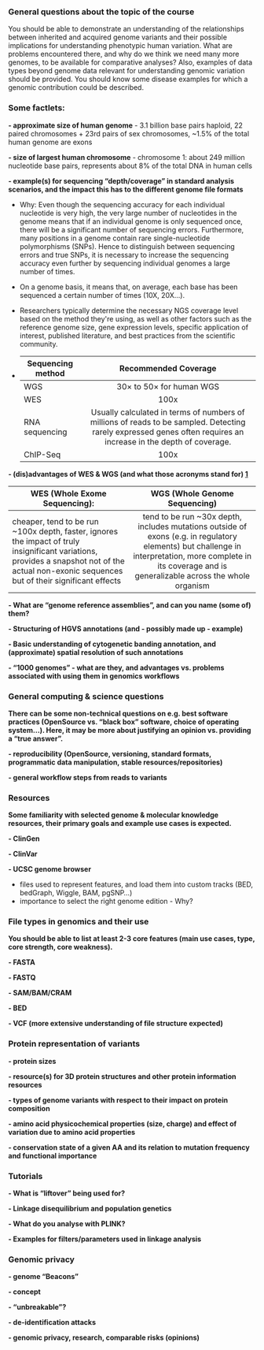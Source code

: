 ### General questions about the topic of the course
You should be able to demonstrate an understanding of the relationships between inherited and acquired genome variants and their possible implications for understanding phenotypic human variation. What are problems encountered there, and why do we think we need many more genomes, to be available for comparative analyses? Also, examples of data types beyond genome data relevant for understanding genomic variation should be provided. You should know some disease examples for which a genomic contribution could be described.

### Some factlets:

**- approximate size of human genome**
    - 3.1 billion base pairs haploid, 22 paired chromosomes + 23rd pairs of sex chromosomes, ~1.5% of the total human genome are exons
    
**- size of largest human chromosome**
    - chromosome 1: about 249 million nucleotide base pairs, represents about 8% of the total DNA in human cells
    
**- example(s) for sequencing “depth/coverage” in standard analysis scenarios, and the impact this has to the different genome file formats**

   - Why: Even though the sequencing accuracy for each individual nucleotide is very high, the very large number of nucleotides in the genome means that if an individual genome is only sequenced once, there will be a significant number of sequencing errors. Furthermore, many positions in a genome contain rare single-nucleotide polymorphisms (SNPs). Hence to distinguish between sequencing errors and true SNPs, it is necessary to increase the sequencing accuracy even further by sequencing individual genomes a large number of times. 
   - On a genome basis, it means that, on average, each base has been sequenced a certain number of times (10X, 20X...).
   - Researchers typically determine the necessary NGS coverage level based on the method they're using, as well as other factors such as the reference genome size, gene expression levels, specific application of interest, published literature, and best practices from the scientific community.
    
   - |Sequencing method|Recommended Coverage|
     |-----------------|:------------------:|
     | WGS | 30× to 50× for human WGS|
     | WES | 100x |
     | RNA sequencing | Usually calculated in terms of numbers of millions of reads to be sampled. Detecting rarely expressed genes often requires an increase in the depth of coverage. |
     | ChIP-Seq  | 100x  |
     
**- (dis)advantages of WES & WGS (and what those acronyms stand for) [1](https://www.mlo-online.com/molecular/dna-rna/article/13017563/wes-vs-wgs-why-the-exome-isnt-the-whole-story-and-sometimes-when-its-better)**

|WES (Whole Exome Sequencing): | WGS (Whole Genome Sequencing)|  
|------------------------------|:----------------------------:|
| cheaper, tend to be run ~100x depth, faster, ignores the impact of truly insignificant variations, provides a snapshot not of the actual non-exonic sequences but of their significant effects | tend to be run ~30x depth, includes mutations outside of exons (e.g. in regulatory elements) but challenge in interpretation, more complete in its coverage and is generalizable across the whole organism|
    
    
**- What are “genome reference assemblies”, and can you name (some of) them?**

**- Structuring of HGVS annotations (and - possibly made up - example)**

**- Basic understanding of cytogenetic banding annotation, and (approximate) spatial resolution of such annotations**

**- “1000 genomes” - what are they, and advantages vs. problems associated with using them in genomics workflows**

### General computing & science questions

**There can be some non-technical questions on e.g. best software practices (OpenSource vs. “black box” software, choice of operating system…). Here, it may be more about justifying an opinion vs. providing a “true answer”.**


**- reproducibility (OpenSource, versioning, standard formats, programmatic data manipulation, stable resources/repositories)**

**- general workflow steps from reads to variants**

### Resources

**Some familiarity with selected genome & molecular knowledge resources, their primary goals and example use cases is expected.**

**- ClinGen**

**- ClinVar**

**- UCSC genome browser**

  - files used to represent features, and load them into custom tracks (BED, bedGraph, Wiggle, BAM, pgSNP…)
  - importance to select the right genome edition - Why?
  
### File types in genomics and their use
**You should be able to list at least 2-3 core features (main use cases, type, core strength, core weakness).**

**- FASTA**

**- FASTQ**

**- SAM/BAM/CRAM**

**- BED**

**- VCF (more extensive understanding of file structure expected)**

### Protein representation of variants

**- protein sizes**

**- resource(s) for 3D protein structures and other protein information resources**

**- types of genome variants with respect to their impact on protein composition**

**- amino acid physicochemical properties (size, charge) and effect of variation due to amino acid properties**

**- conservation state of a given AA and its relation to mutation frequency and functional importance**

### Tutorials
**- What is “liftover” being used for?**

**- Linkage disequilibrium and population genetics**

  **- What do you analyse with PLINK?**
  
  **- Examples for filters/parameters used in linkage analysis**
  
### Genomic privacy
**- genome “Beacons”**

  **- concept**
  
  **- “unbreakable”?**
  
**- de-identification attacks**

**- genomic privacy, research, comparable risks (opinions)**


